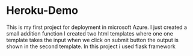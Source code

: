 # Heroku-Demo
This is my first project for deployment in microsoft Azure.
I just created a small addition function 
I created two html templates where one one template takes the input when we click on submit button the output is shown in the second template.
In this project i used flask framework
